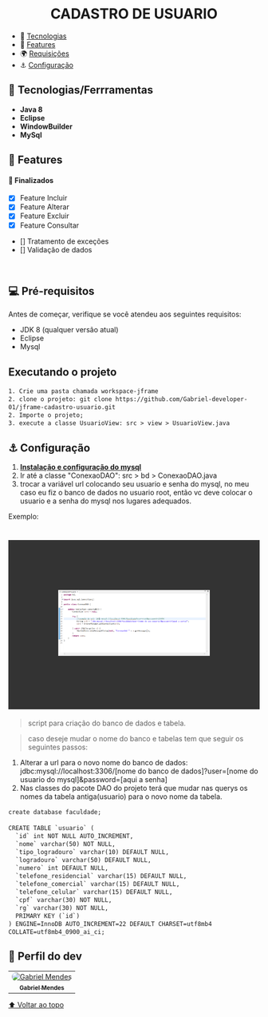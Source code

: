 <h1 id="nome-do-projeto" align="center">CADASTRO DE USUARIO</h1>

  - 🤖 [Tecnologias](#tecnologias)
  - 🎊 [Features](#features)
  - 🌍 [Requisições](#requisicoes)
  - ⚓ [Configuração](#config)
    


<h2 id="tecnologias">🤖 Tecnologias/Ferrramentas</h2>

- **Java 8**
- **Eclipse**
- **WindowBuilder**
- **MySql**

<h2 id="features">🎊 Features</h2>
<h4>🎇 Finalizados</h4>

- [x] Feature Incluir
- [x] Feature Alterar
- [x] Feature Excluir
- [x] Feature Consultar
- [] Tratamento de exceções
- [] Validação de dados

<br />

<h2 id="requisicoes">💻 Pré-requisitos</h2>

Antes de começar, verifique se você atendeu aos seguintes requisitos:

* JDK 8 (qualquer versão atual)
* Eclipse
* Mysql
## Executando o projeto

```
1. Crie uma pasta chamada workspace-jframe
2. clone o projeto: git clone https://github.com/Gabriel-developer-01/jframe-cadastro-usuario.git
2. Importe o projeto;
3. execute a classe UsuarioView: src > view > UsuarioView.java
```

<h2 id="config">⚓ Configuração</h2>
 
1. <a href="https://www.youtube.com/watch?v=fmerTu7dWk8" target="_blank" title="acessar o vídeo"><strong>Instalação e configuração do mysql</strong></a>
2. Ir até a classe "ConexaoDAO": src > bd > ConexaoDAO.java
3. trocar a variável url colocando seu usuario e senha do mysql, no meu caso eu fiz o banco de dados no usuario root, então vc deve colocar o usuario e a senha do mysql nos lugares adequados.

Exemplo:

<h1 style="padding: 100px; background: #333333;">
    <img alt="example-config-url" src="https://github.com/Gabriel-developer-01/jframe-cadastro-usuario/blob/main/img/config-url-example.png" width=480px/>
</h1>

> script para criação do banco de dados e tabela.

> caso deseje mudar o nome do banco e tabelas tem que seguir os seguintes passos:
1. Alterar a url para o novo nome do banco de dados: jdbc:mysql://localhost:3306/[nome do banco de dados]?user=[nome do usuario do mysql]&password=[aqui a senha]
2. Nas classes do pacote DAO do projeto terá que mudar nas querys os nomes da tabela antiga(usuario) para o novo nome da tabela.

```
create database faculdade;

CREATE TABLE `usuario` (
  `id` int NOT NULL AUTO_INCREMENT,
  `nome` varchar(50) NOT NULL,
  `tipo_logradouro` varchar(10) DEFAULT NULL,
  `logradouro` varchar(50) DEFAULT NULL,
  `numero` int DEFAULT NULL,
  `telefone_residencial` varchar(15) DEFAULT NULL,
  `telefone_comercial` varchar(15) DEFAULT NULL,
  `telefone_celular` varchar(15) DEFAULT NULL,
  `cpf` varchar(30) NOT NULL,
  `rg` varchar(30) NOT NULL,
  PRIMARY KEY (`id`)
) ENGINE=InnoDB AUTO_INCREMENT=22 DEFAULT CHARSET=utf8mb4 COLLATE=utf8mb4_0900_ai_ci;
```

## 🤝 Perfil do dev

<table>
  <tr>
    <td align="center">
      <a href="https://www.linkedin.com/in/gabriel-mendes-3a668917b/">
        <img style="border-radius: 8px" src="https://avatars.githubusercontent.com/Gabriel-developer-01" width="100px;" alt="Gabriel Mendes"/><br>
        <sub>
          <b>Gabriel Mendes</b>
        </sub>
      </a>
    </td>
  </tr>
</table>

[⬆ Voltar ao topo](#nome-do-projeto)
